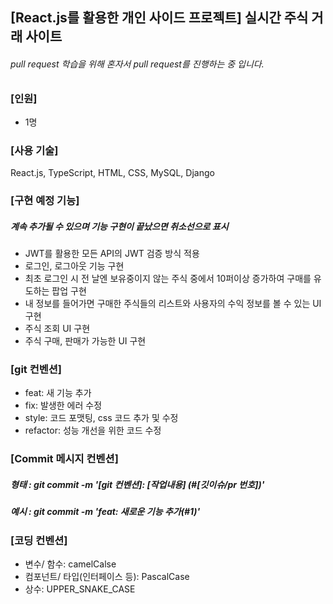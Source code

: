 ## [React.js를 활용한 개인 사이드 프로젝트] 실시간 주식 거래 사이트

###### pull request 학습을 위해 혼자서 pull request를 진행하는 중 입니다.

### [인원]

- 1명

### [사용 기술]

React.js, TypeScript, HTML, CSS, MySQL, Django

### [구현 예정 기능]
##### 계속 추가될 수 있으며 기능 구현이 끝났으면 취소선으로 표시

- JWT를 활용한 모든 API의 JWT 검증 방식 적용
- 로그인, 로그아웃 기능 구현
- 최초 로그인 시 전 날엔 보유중이지 않는 주식 중에서 10퍼이상 증가하여 구매를 유도하는 팝업 구현
- 내 정보를 들어가면 구매한 주식들의 리스트와 사용자의 수익 정보를 볼 수 있는 UI 구현
- 주식 조회 UI 구현
- 주식 구매, 판매가 가능한 UI 구현

### [git 컨벤션]
- feat: 새 기능 추가
- fix: 발생한 에러 수정
- style: 코드 포맷팅, css 코드 추가 및 수정
- refactor: 성능 개선을 위한 코드 수정

### [Commit 메시지 컨벤션]
##### 형태 : git commit -m '[git 컨벤션]: [작업내용] (#[깃이슈/pr 번호])'
##### 예시 : git commit -m 'feat: 새로운 기능 추가(#1)'

### [코딩 컨벤션]
- 변수/ 함수: camelCalse
- 컴포넌트/ 타입(인터페이스 등): PascalCase
- 상수: UPPER_SNAKE_CASE
